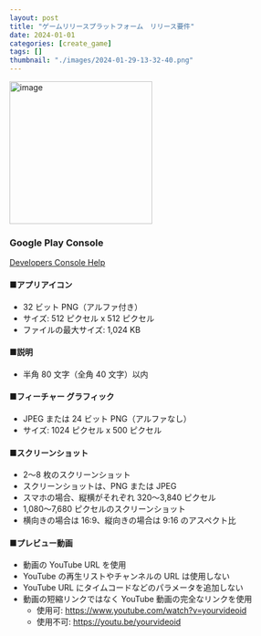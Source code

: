 ```yaml
---
layout: post
title: "ゲームリリースプラットフォーム　リリース要件"
date: 2024-01-01
categories: [create_game]
tags: []
thumbnail: "./images/2024-01-29-13-32-40.png"
---
```


<img src="{{ './images/2024-01-29-13-32-40.png' }}" alt="image" width="250" class="center-image"/>
  

<br>

### Google Play Console
[Developers Console Help](https://support.google.com/googleplay/android-developer/answer/9866151?hl=ja#zippy=%2C%E7%B0%A1%E5%8D%98%E3%81%AA%E8%AA%AC%E6%98%8E)
#### ■アプリアイコン
- 32 ビット PNG（アルファ付き）  
- サイズ: 512 ピクセル x 512 ピクセル  
- ファイルの最大サイズ: 1,024 KB  
  

#### ■説明
- 半角 80 文字（全角 40 文字）以内  

#### ■フィーチャー グラフィック
- JPEG または 24 ビット PNG（アルファなし）
- サイズ: 1024 ピクセル x 500 ピクセル


#### ■スクリーンショット
- 2～8 枚のスクリーンショット
- スクリーンショットは、PNG または JPEG
- スマホの場合、縦横がそれぞれ 320～3,840 ピクセル
- 1,080～7,680 ピクセルのスクリーンショット
- 横向きの場合は 16:9、縦向きの場合は 9:16 のアスペクト比


#### ■プレビュー動画
- 動画の YouTube URL を使用
- YouTube の再生リストやチャンネルの URL は使用しない
- YouTube URL にタイムコードなどのパラメータを追加しない
- 動画の短縮リンクではなく YouTube 動画の完全なリンクを使用  
  - 使用可: https://www.youtube.com/watch?v=yourvideoid  
  - 使用不可: https://youtu.be/yourvideoid  
  
  
<br>
  
